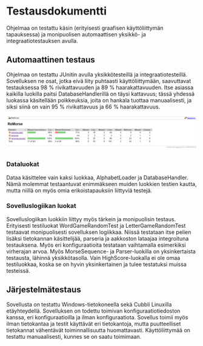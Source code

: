 # Testausdokumentti

Ohjelmaa on testattu käsin (erityisesti graafisen käyttöliittymän tapauksessa) ja monipuolisen automaattisen 
yksikkö- ja integraatiotestauksen avulla.

## Automaattinen testaus

Ohjelmaa on testattu JUnitin avulla yksikkötesteillä ja integraatiotesteillä. Sovelluksen ne osat, jotka eivä liity 
puhtaasti käyttöliittymään, saavuttavat testauksessa 98 % rivikattavuuden ja 89 % haarakattavuuden. 
Itse asiassa kaikilla luokilla paitsi DatabaseHandlerillä on täysi kattavuus; tässä yhdessä luokassa käsitellään poikkeuksia, 
joita on hankala tuottaa manuaalisesti, ja siksi siinä on vain 95 % rivikattavuus ja 66 % haarakattavuus.

![kattavuus](https://github.com/Salm1ac/ot-harjoitustyo/blob/master/dokumentaatio/kuvat/kattavuus.png)

### Dataluokat

Dataa käsittelee vain kaksi luokkaa, AlphabetLoader ja DatabaseHandler. Nämä molemmat testaantuvat enimmäkseen muiden luokkien 
testien kautta, mutta niillä on myös omia erikoistapauksiin liittyviä testejä.

### Sovelluslogiikan luokat

Sovelluslogiikan luokkiin liittyy myös tärkein ja monipuolisin testaus. Erityisesti testiluokat WordGameRandomTest
ja LetterGameRandomTest testaavat monipuolisesti sovelluksen logiikkaa. Niissä testataan itse pelien lisäksi tietokannan käsittelijää, 
parseria ja aakkoston lataajaa integroituna testauksena. Myös eri konfiguraatioita testataan vaihtamalla esimerkiksi 
virherajan arvoa. Myös MorseSequence- ja Parser-luokilla on yksinkertaista testausta, lähinnä yksikkötasolla. Vain HighScore-luokalla 
ei ole omaa testiluokkaa, koska se on hyvin yksinkertainen ja tulee testatuksi muissa testeissä.

## Järjestelmätestaus

Sovellusta on testattu Windows-tietokoneella sekä Cubbli Linuxilla etäyhteydellä. Sovelluksen on todettu toimivan 
konfiguraatiotiedoston kanssa, eri konfiguraatioilla ja ilman konfiguraatiota. Sovellus toimii myös ilman tietokantaa ja testit 
käyttävät eri tietokantoja, mutta puutteelliset tietokannat vähentävät toiminnallisuutta huomattavasti. Käyttöliittymää on 
testattu manuaalisesti, kunnes se on saatu toimimaan.

